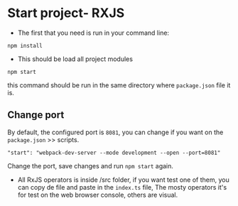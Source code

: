 # Start project- RXJS

* The first that you need is run in your command line:

```
npm install
```
* This should be load all project modules

```
npm start
```
this command should be run in the same directory where ```package.json``` file it is.

## Change port
By default, the configured port is ```8081```, you can change if you want on the ```package.json``` >> scripts.

```
"start": "webpack-dev-server --mode development --open --port=8081"
```

Change the port, save changes and run ```npm start``` again.

* All RxJS operators is inside /src folder, if you want test one of them, you can copy de file and paste in the ```index.ts``` file, The mosty operators it's for test on the web browser console, others are visual.
